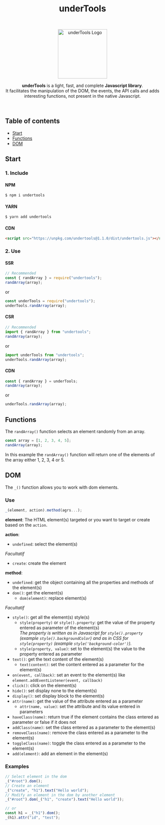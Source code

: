 <h1 align="center">underTools</h1>

<br>

<p align="center">
  <a href="#">
    <img src="https://elliot-sutton.com/src/img/undertools.png" alt="underTools Logo" width="160">
  </a>
</p>

<p align="center">
  <strong>underTools</strong> is a light, fast, and complete <strong>Javascript library</strong>.
  <br>
  It facilitates the manipulation of the DOM, the events, the API calls and adds interesting functions, not present in the native Javascript.
</p>

<br>

## Table of contents

- [Start](#start)
- [Functions](#functions)
- [DOM](#dom)

## Start

### 1. Include

#### NPM

```bash
$ npm i undertools
```

#### YARN

```bash
$ yarn add undertools
```

#### CDN

```html
<script src="https://unpkg.com/undertools@1.1.0/dist/undertools.js"></script>
```

### 2. Use

#### SSR

```js
// Recommended
const { randArray } = require("undertools");
randArray(array);
```

or

```js
const underTools = require("undertools");
underTools.randArray(array);
```

#### CSR

```js
// Recommended
import { randArray } from "undertools";
randArray(array);
```

or

```js
import underTools from "undertools";
underTools.randArray(array);
```

#### CDN

```js
const { randArray } = underTools;
randArray(array);
```

or

```js
underTools.randArray(array);
```

## Functions

The `randArray()` function selects an element randomly from an array.

```js
const array = [1, 2, 3, 4, 5];
randArray(array);
```

In this example the `randArray()` function will return one of the elements of the array either 1, 2, 3, 4 or 5.

## DOM

The `_()` function allows you to work with dom elements.

### Use

```js
_(element, action).method(agrs...);
```

**element**: The HTML element(s) targeted or you want to target or create based on the `action`.

**action**:

- `undefined`: select the element(s)

_Facultatif_

- `create`: create the element

**method**:

- `undefined`: get the object containing all the properties and methods of the element(s)
- `dom()`: get the element(s)
  - `dom(element)`: replace element(s)

_Facultatif_

- `style()`: get all the element(s) style(s)
  - `style(property)` or `style().property`: get the value of the property entered as parameter of the element(s)\
    _The property is written as in Javascript for `style().property` (example `style().backgroundColor`) and as in CSS for `style(property)` (example `style('background-color')`)._
  - `style(property, value)`: set to the element(s) the value to the property entered as parameter
- `text()`: get the text content of the element(s)
  - `text(content)`: set the content entered as a parameter for the element(s)
- `on(event, callback)`: set an event to the element(s) like `element.addEventListener(event, callback)`
- `click()`: click on the element(s)
- `hide()`: set display none to the element(s)
- `display()`: set display block to the element(s)
- `attr(name)`: get the value of the attribute entered as a parameter
  - `attr(name, value)`: set the attribute and its value entered in parameters
- `haveClass(name)`: return true if the element contains the class entered as parameter or false if it does not
- `addClass(name)`: set the class entered as a parameter to the element(s)
- `removeClass(name)`: remove the class entered as a parameter to the element(s)
- `toggleClass(name)`: toggle the class entered as a parameter to the element(s)
- `add(element)`: add an element in the element(s)

### Examples

```js
// Select element in the dom
_("#root").dom();
// Create an element
_("create", "h1").text("Hello world");
// Modify an element in the dom by another element
_("#root").dom(_("h1", "create").text("Hello world"));

// or
const h1 = _("h1").dom();
_(h1).attr("id", "test");
```
